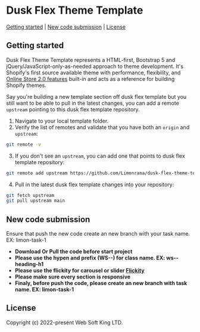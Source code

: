 # Dusk Flex Theme Template

[Getting started](#getting-started) |
[New code submission](#new-code-submission) |
[License](#license)

## Getting started

Dusk Flex Theme Template represents a HTML-first, Bootstrap 5 and jQuery/JavaScript-only-as-needed approach to theme development. It's Shopify's first source available theme with performance, flexibility, and [Online Store 2.0 features](https://www.shopify.com/partners/blog/shopify-online-store) built-in and acts as a reference for building Shopify themes.

Say you're building a new template section off dusk flex template but you still want to be able to pull in the latest changes, you can add a remote `upstream` pointing to this dusk flex template repository.

1. Navigate to your local template folder.
2. Verify the list of remotes and validate that you have both an `origin` and `upstream`:

```sh
git remote -v
```

3. If you don't see an `upstream`, you can add one that points to dusk flex template repository:

```sh
git remote add upstream https://github.com/Limonrana/dusk-flex-theme-template.git
```

4. Pull in the latest dusk flex template changes into your repository:

```sh
git fetch upstream
git pull upstream main
```

## New code submission

Ensure that push the new code create an new branch with your task name. EX: limon-task-1

- **Download Or Pull the code before start project**
- **Please use the hypen and prefix (WS--) for class name. EX: ws--heading-h1**
- **Please use the flickity for carousel or slider [Flickity](https://flickity.metafizzy.co/#getting-started)**
- **Please make sure every section is responsive**
- **Finaly, before push the code, please create an new branch with task name. EX: limon-task-1**

## License

Copyright (c) 2022-present Web Soft King LTD.

